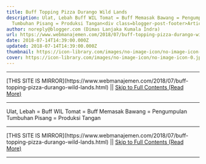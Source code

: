 ```yaml
---
title: Buff Topping Pizza Durango Wild Lands
description: Ulat, Lebah Buff WIL Tomat = Buff Memasak Bawang = Pengumpulan
  Tumbuhan Pisang = Produksi Tangan<div class=blogger-post-footer>Article
author: noreply@blogger.com (Dimas Lanjaka Kumala Indra)
url: https://www.webmanajemen.com/2018/07/buff-topping-pizza-durango-wild-lands.html
date: 2018-07-14T14:39:00.000Z
updated: 2018-07-14T14:39:00.000Z
thumbnail: https://icon-library.com/images/no-image-icon/no-image-icon-0.jpg
cover: https://icon-library.com/images/no-image-icon/no-image-icon-0.jpg
---
```


<hr/> [THIS SITE IS MIRROR](https://www.webmanajemen.com/2018/07/buff-topping-pizza-durango-wild-lands.html) || <a href="https://www.webmanajemen.com/2018/07/buff-topping-pizza-durango-wild-lands.html" rel="follow" class="button" id="read-more">Skip to Full Contents (Read More)</a> <hr/> Ulat, Lebah = Buff WIL  Tomat = Buff Memasak Bawang = Pengumpulan Tumbuhan Pisang = Produksi Tangan <hr/> [THIS SITE IS MIRROR](https://www.webmanajemen.com/2018/07/buff-topping-pizza-durango-wild-lands.html) || <a href="https://www.webmanajemen.com/2018/07/buff-topping-pizza-durango-wild-lands.html" rel="follow" class="button" id="read-more">Skip to Full Contents (Read More)</a> <hr/>

<script>
    if (location.host.includes('dimaslanjaka12')) {
      location.replace('https://www.webmanajemen.com/2018/07/buff-topping-pizza-durango-wild-lands.html');
    }
  </script>